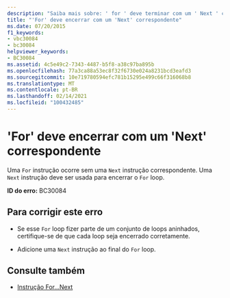 ```yaml
---
description: "Saiba mais sobre: ' for ' deve terminar com um ' Next ' correspondente"
title: "'For' deve encerrar com um 'Next' correspondente"
ms.date: 07/20/2015
f1_keywords:
- vbc30084
- bc30084
helpviewer_keywords:
- BC30084
ms.assetid: 4c5e49c2-7343-4487-b5f8-a38c97ba895b
ms.openlocfilehash: 77a3ca88a53ec8f32f6730e024a8231bcd3eafd3
ms.sourcegitcommit: 10e719780594efc781b15295e499c66f316068b8
ms.translationtype: MT
ms.contentlocale: pt-BR
ms.lasthandoff: 02/14/2021
ms.locfileid: "100432485"
---
```

# <a name="for-must-end-with-a-matching-next"></a>'For' deve encerrar com um 'Next' correspondente

Uma `For` instrução ocorre sem uma `Next` instrução correspondente. Uma `Next` instrução deve ser usada para encerrar o `For` loop.  
  
 **ID do erro:** BC30084  
  
## <a name="to-correct-this-error"></a>Para corrigir este erro  
  
- Se esse `For` loop fizer parte de um conjunto de loops aninhados, certifique-se de que cada loop seja encerrado corretamente.  
  
- Adicione uma `Next` instrução ao final do `For` loop.  
  
## <a name="see-also"></a>Consulte também

- [Instrução For...Next](../language-reference/statements/for-next-statement.md)
